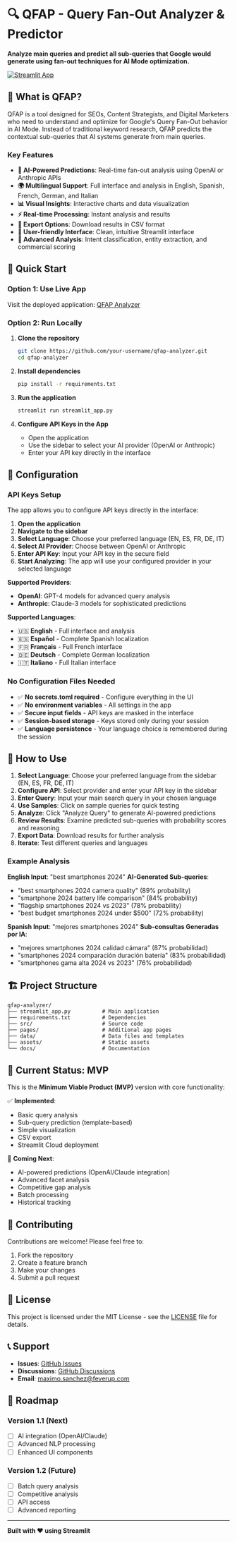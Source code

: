 # 🔍 QFAP - Query Fan-Out Analyzer & Predictor

**Analyze main queries and predict all sub-queries that Google would generate using fan-out techniques for AI Mode optimization.**

[![Streamlit App](https://static.streamlit.io/badges/streamlit_badge_black_white.svg)](https://your-app-url.streamlit.app)

## 🎯 What is QFAP?

QFAP is a tool designed for SEOs, Content Strategists, and Digital Marketers who need to understand and optimize for Google's Query Fan-Out behavior in AI Mode. Instead of traditional keyword research, QFAP predicts the contextual sub-queries that AI systems generate from main queries.

### Key Features

- **🔮 AI-Powered Predictions**: Real-time fan-out analysis using OpenAI or Anthropic APIs
- **🌍 Multilingual Support**: Full interface and analysis in English, Spanish, French, German, and Italian
- **📊 Visual Insights**: Interactive charts and data visualization  
- **⚡ Real-time Processing**: Instant analysis and results
- **📁 Export Options**: Download results in CSV format
- **🎨 User-friendly Interface**: Clean, intuitive Streamlit interface
- **🧠 Advanced Analysis**: Intent classification, entity extraction, and commercial scoring

## 🚀 Quick Start

### Option 1: Use Live App
Visit the deployed application: [QFAP Analyzer](https://your-app-url.streamlit.app)

### Option 2: Run Locally

1. **Clone the repository**
   ```bash
   git clone https://github.com/your-username/qfap-analyzer.git
   cd qfap-analyzer
   ```

2. **Install dependencies**
   ```bash
   pip install -r requirements.txt
   ```

3. **Run the application**
   ```bash
   streamlit run streamlit_app.py
   ```

4. **Configure API Keys in the App**
   - Open the application
   - Use the sidebar to select your AI provider (OpenAI or Anthropic)
   - Enter your API key directly in the interface

## 🔧 Configuration

### API Keys Setup

The app allows you to configure API keys directly in the interface:

1. **Open the application**
2. **Navigate to the sidebar**  
3. **Select Language**: Choose your preferred language (EN, ES, FR, DE, IT)
4. **Select AI Provider**: Choose between OpenAI or Anthropic
5. **Enter API Key**: Input your API key in the secure field
6. **Start Analyzing**: The app will use your configured provider in your selected language

**Supported Providers**:
- **OpenAI**: GPT-4 models for advanced query analysis
- **Anthropic**: Claude-3 models for sophisticated predictions

**Supported Languages**:
- 🇺🇸 **English** - Full interface and analysis
- 🇪🇸 **Español** - Complete Spanish localization  
- 🇫🇷 **Français** - Full French interface
- 🇩🇪 **Deutsch** - Complete German localization
- 🇮🇹 **Italiano** - Full Italian interface

### No Configuration Files Needed

- ✅ **No secrets.toml required** - Configure everything in the UI
- ✅ **No environment variables** - All settings in the app
- ✅ **Secure input fields** - API keys are masked in the interface
- ✅ **Session-based storage** - Keys stored only during your session
- ✅ **Language persistence** - Your language choice is remembered during the session

## 📖 How to Use

1. **Select Language**: Choose your preferred language from the sidebar (EN, ES, FR, DE, IT)
2. **Configure API**: Select provider and enter your API key in the sidebar
3. **Enter Query**: Input your main search query in your chosen language
4. **Use Samples**: Click on sample queries for quick testing
5. **Analyze**: Click "Analyze Query" to generate AI-powered predictions  
6. **Review Results**: Examine predicted sub-queries with probability scores and reasoning
7. **Export Data**: Download results for further analysis
8. **Iterate**: Test different queries and languages

### Example Analysis

**English Input**: "best smartphones 2024"
**AI-Generated Sub-queries**:
- "best smartphones 2024 camera quality" (89% probability)
- "smartphone 2024 battery life comparison" (84% probability)  
- "flagship smartphones 2024 vs 2023" (78% probability)
- "best budget smartphones 2024 under $500" (72% probability)

**Spanish Input**: "mejores smartphones 2024"
**Sub-consultas Generadas por IA**:
- "mejores smartphones 2024 calidad cámara" (87% probabilidad)
- "smartphones 2024 comparación duración batería" (83% probabilidad)
- "smartphones gama alta 2024 vs 2023" (76% probabilidad)

## 🏗️ Project Structure

```
qfap-analyzer/
├── streamlit_app.py          # Main application
├── requirements.txt          # Dependencies
├── src/                      # Source code
├── pages/                    # Additional app pages
├── data/                     # Data files and templates
├── assets/                   # Static assets
└── docs/                     # Documentation
```

## 🚦 Current Status: MVP

This is the **Minimum Viable Product (MVP)** version with core functionality:

✅ **Implemented**:
- Basic query analysis
- Sub-query prediction (template-based)
- Simple visualization
- CSV export
- Streamlit Cloud deployment

🔄 **Coming Next**:
- AI-powered predictions (OpenAI/Claude integration)
- Advanced facet analysis
- Competitive gap analysis
- Batch processing
- Historical tracking

## 🤝 Contributing

Contributions are welcome! Please feel free to:

1. Fork the repository
2. Create a feature branch
3. Make your changes
4. Submit a pull request

## 📝 License

This project is licensed under the MIT License - see the [LICENSE](LICENSE) file for details.

## 📞 Support

- **Issues**: [GitHub Issues](https://github.com/your-username/qfap-analyzer/issues)
- **Discussions**: [GitHub Discussions](https://github.com/your-username/qfap-analyzer/discussions)
- **Email**: maximo.sanchez@feverup.com

## 🎯 Roadmap

### Version 1.1 (Next)
- [ ] AI integration (OpenAI/Claude)
- [ ] Advanced NLP processing
- [ ] Enhanced UI components

### Version 1.2 (Future)
- [ ] Batch query analysis
- [ ] Competitive analysis
- [ ] API access
- [ ] Advanced reporting

---

**Built with ❤️ using Streamlit**
